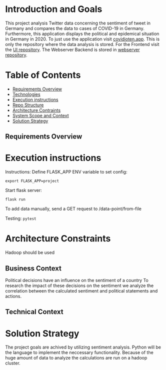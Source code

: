 # Introduction and Goals

This project analysis Twitter data concerning the sentiment of tweet in Germany and compares the data to cases of COVID-19 in Germany. Furthermore, this application displays the political and epidemical situation in Germany in 2020. To just use the application visit [covidioten.app](https://covidioten.app/#/polit).
This is only the repository where the data analysis is stored. For the Frontend visit the [UI repository](https://github.com/Covidioten/UI). 
The Webserver Backend is stored in [webserver repository](https://github.com/Covidioten/WebServer).

# Table of Contents
* [Requirements Overview](#Requirements-Overview)
* [Technologies](#technologies)
* [Execution instructions](#Execution-instructions)
* [Repo Structure](#Repo-structure)
* [Architecture Contraints](#Architecture-Contraints)
* [System Scope and Context](#System-Scope-and-Context)
* [Solution Strategy](#Solution-Strategy)

## Requirements Overview


# Execution instructions

Instructions:
Define FLASK_APP ENV variable to set config:
```
export FLASK_APP=project
```

Start flask server:
```
flask run
```

To add data manually, send a GET request to /data-point/from-file


Testing:
`pytest`


# Architecture Constraints

Hadoop should be used


## Business Context

Political decisions have an influence on the sentiment of a country
To research the impact of these decisions on the sentiment we analyze the correlation between the calculated sentiment and political statements and actions.

## Technical Context


# Solution Strategy

The project goals are achived by utilizing sentiment analysis. Python will be the language to implement the neccessary functionality. Because of the huge amount of data to analyze the calculations are run on a hadoop cluster.
